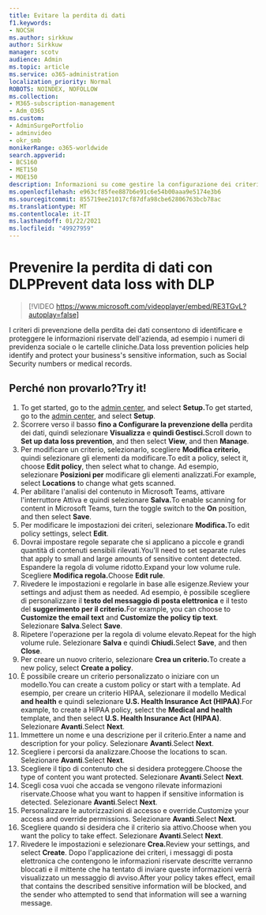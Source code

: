 ```yaml
---
title: Evitare la perdita di dati
f1.keywords:
- NOCSH
ms.author: sirkkuw
author: Sirkkuw
manager: scotv
audience: Admin
ms.topic: article
ms.service: o365-administration
localization_priority: Normal
ROBOTS: NOINDEX, NOFOLLOW
ms.collection:
- M365-subscription-management
- Adm_O365
ms.custom:
- AdminSurgePortfolio
- adminvideo
- okr_smb
monikerRange: o365-worldwide
search.appverid:
- BCS160
- MET150
- MOE150
description: Informazioni su come gestire la configurazione dei criteri di prevenzione della perdita dei dati.
ms.openlocfilehash: e963cf85fee887b6e91c6e54b00aaa9e5174e3b6
ms.sourcegitcommit: 855719ee21017cf87dfa98cbe62806763bcb78ac
ms.translationtype: MT
ms.contentlocale: it-IT
ms.lasthandoff: 01/22/2021
ms.locfileid: "49927959"
---
```

# <a name="prevent-data-loss-with-dlp"></a><span data-ttu-id="00a9e-103">Prevenire la perdita di dati con DLP</span><span class="sxs-lookup"><span data-stu-id="00a9e-103">Prevent data loss with DLP</span></span>

> [!VIDEO https://www.microsoft.com/videoplayer/embed/RE3TGvL?autoplay=false]

<span data-ttu-id="00a9e-104">I criteri di prevenzione della perdita dei dati consentono di identificare e proteggere le informazioni riservate dell'azienda, ad esempio i numeri di previdenza sociale o le cartelle cliniche.</span><span class="sxs-lookup"><span data-stu-id="00a9e-104">Data loss prevention policies help identify and protect your business's sensitive information, such as Social Security numbers or medical records.</span></span> 

## <a name="try-it"></a><span data-ttu-id="00a9e-105">Perché non provarlo?</span><span class="sxs-lookup"><span data-stu-id="00a9e-105">Try it!</span></span>

1. <span data-ttu-id="00a9e-106">To get started, go to the [admin center](https://admin.microsoft.com), and select **Setup.**</span><span class="sxs-lookup"><span data-stu-id="00a9e-106">To get started, go to the [admin center](https://admin.microsoft.com), and select **Setup**.</span></span>
1. <span data-ttu-id="00a9e-107">Scorrere verso il basso **fino a Configurare la prevenzione della** perdita dei dati, quindi selezionare **Visualizza** e **quindi Gestisci.**</span><span class="sxs-lookup"><span data-stu-id="00a9e-107">Scroll down to **Set up data loss prevention**, and then select **View**, and then **Manage**.</span></span>
1. <span data-ttu-id="00a9e-108">Per modificare un criterio, selezionarlo, scegliere **Modifica criterio,** quindi selezionare gli elementi da modificare.</span><span class="sxs-lookup"><span data-stu-id="00a9e-108">To edit a policy, select it, choose **Edit policy**, then select what to change.</span></span> <span data-ttu-id="00a9e-109">Ad esempio, selezionare **Posizioni per** modificare gli elementi analizzati.</span><span class="sxs-lookup"><span data-stu-id="00a9e-109">For example, select **Locations** to change what gets scanned.</span></span>
1. <span data-ttu-id="00a9e-110">Per abilitare l'analisi del contenuto in Microsoft  Teams, attivare l'interruttore Attiva e quindi selezionare **Salva.**</span><span class="sxs-lookup"><span data-stu-id="00a9e-110">To enable scanning for content in Microsoft Teams, turn the toggle switch to the **On** position, and then select **Save**.</span></span>
1. <span data-ttu-id="00a9e-111">Per modificare le impostazioni dei criteri, selezionare **Modifica.**</span><span class="sxs-lookup"><span data-stu-id="00a9e-111">To edit policy settings, select **Edit**.</span></span>
1. <span data-ttu-id="00a9e-112">Dovrai impostare regole separate che si applicano a piccole e grandi quantità di contenuti sensibili rilevati.</span><span class="sxs-lookup"><span data-stu-id="00a9e-112">You'll need to set separate rules that apply to small and large amounts of sensitive content detected.</span></span> <span data-ttu-id="00a9e-113">Espandere la regola di volume ridotto.</span><span class="sxs-lookup"><span data-stu-id="00a9e-113">Expand your low volume rule.</span></span> <span data-ttu-id="00a9e-114">Scegliere **Modifica regola.**</span><span class="sxs-lookup"><span data-stu-id="00a9e-114">Choose **Edit rule**.</span></span>
1. <span data-ttu-id="00a9e-115">Rivedere le impostazioni e regolarle in base alle esigenze.</span><span class="sxs-lookup"><span data-stu-id="00a9e-115">Review your settings and adjust them as needed.</span></span> <span data-ttu-id="00a9e-116">Ad esempio, è possibile scegliere di personalizzare il **testo del messaggio di posta elettronica** e il testo del **suggerimento per il criterio.**</span><span class="sxs-lookup"><span data-stu-id="00a9e-116">For example, you can choose to **Customize the email text** and **Customize the policy tip text**.</span></span> <span data-ttu-id="00a9e-117">Selezionare **Salva**.</span><span class="sxs-lookup"><span data-stu-id="00a9e-117">Select **Save**.</span></span>
1. <span data-ttu-id="00a9e-118">Ripetere l'operazione per la regola di volume elevato.</span><span class="sxs-lookup"><span data-stu-id="00a9e-118">Repeat for the high volume rule.</span></span> <span data-ttu-id="00a9e-119">Selezionare **Salva** e quindi **Chiudi.**</span><span class="sxs-lookup"><span data-stu-id="00a9e-119">Select **Save**, and then **Close**.</span></span>
1. <span data-ttu-id="00a9e-120">Per creare un nuovo criterio, selezionare **Crea un criterio.**</span><span class="sxs-lookup"><span data-stu-id="00a9e-120">To create a new policy, select **Create a policy**.</span></span>
1. <span data-ttu-id="00a9e-121">È possibile creare un criterio personalizzato o iniziare con un modello.</span><span class="sxs-lookup"><span data-stu-id="00a9e-121">You can create a custom policy or start with a template.</span></span> <span data-ttu-id="00a9e-122">Ad esempio, per creare un criterio HIPAA, selezionare il modello Medical **and health** e quindi selezionare **U.S. Health Insurance Act (HIPAA)**.</span><span class="sxs-lookup"><span data-stu-id="00a9e-122">For example, to create a HIPAA policy, select the **Medical and health** template, and then select **U.S. Health Insurance Act (HIPAA)**.</span></span> <span data-ttu-id="00a9e-123">Selezionare **Avanti**.</span><span class="sxs-lookup"><span data-stu-id="00a9e-123">Select **Next**.</span></span>
1. <span data-ttu-id="00a9e-124">Immettere un nome e una descrizione per il criterio.</span><span class="sxs-lookup"><span data-stu-id="00a9e-124">Enter a name and description for your policy.</span></span> <span data-ttu-id="00a9e-125">Selezionare **Avanti**.</span><span class="sxs-lookup"><span data-stu-id="00a9e-125">Select **Next**.</span></span>
1. <span data-ttu-id="00a9e-126">Scegliere i percorsi da analizzare.</span><span class="sxs-lookup"><span data-stu-id="00a9e-126">Choose the locations to scan.</span></span> <span data-ttu-id="00a9e-127">Selezionare **Avanti**.</span><span class="sxs-lookup"><span data-stu-id="00a9e-127">Select **Next**.</span></span>
1. <span data-ttu-id="00a9e-128">Scegliere il tipo di contenuto che si desidera proteggere.</span><span class="sxs-lookup"><span data-stu-id="00a9e-128">Choose the type of content you want protected.</span></span> <span data-ttu-id="00a9e-129">Selezionare **Avanti**.</span><span class="sxs-lookup"><span data-stu-id="00a9e-129">Select **Next**.</span></span>
1. <span data-ttu-id="00a9e-130">Scegli cosa vuoi che accada se vengono rilevate informazioni riservate.</span><span class="sxs-lookup"><span data-stu-id="00a9e-130">Choose what you want to happen if sensitive information is detected.</span></span> <span data-ttu-id="00a9e-131">Selezionare **Avanti**.</span><span class="sxs-lookup"><span data-stu-id="00a9e-131">Select **Next**.</span></span>
1. <span data-ttu-id="00a9e-132">Personalizzare le autorizzazioni di accesso e override.</span><span class="sxs-lookup"><span data-stu-id="00a9e-132">Customize your access and override permissions.</span></span> <span data-ttu-id="00a9e-133">Selezionare **Avanti**.</span><span class="sxs-lookup"><span data-stu-id="00a9e-133">Select **Next**.</span></span>
1. <span data-ttu-id="00a9e-134">Scegliere quando si desidera che il criterio sia attivo.</span><span class="sxs-lookup"><span data-stu-id="00a9e-134">Choose when you want the policy to take effect.</span></span> <span data-ttu-id="00a9e-135">Selezionare **Avanti**.</span><span class="sxs-lookup"><span data-stu-id="00a9e-135">Select **Next**.</span></span>
1. <span data-ttu-id="00a9e-136">Rivedere le impostazioni e selezionare **Crea.**</span><span class="sxs-lookup"><span data-stu-id="00a9e-136">Review your settings, and select **Create**.</span></span> <span data-ttu-id="00a9e-137">Dopo l'applicazione dei criteri, i messaggi di posta elettronica che contengono le informazioni riservate descritte verranno bloccati e il mittente che ha tentato di inviare queste informazioni verrà visualizzato un messaggio di avviso.</span><span class="sxs-lookup"><span data-stu-id="00a9e-137">After your policy takes effect, email that contains the described sensitive information will be blocked, and the sender who attempted to send that information will see a warning message.</span></span>